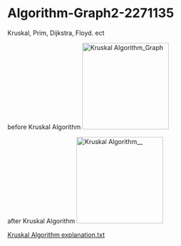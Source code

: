 # Algorithm-Graph2-2271135
Kruskal, Prim, Dijkstra, Floyd. ect

before Kruskal Algorithm
<img width="194" alt="Kruskal Algorithm_Graph" src="https://github.com/reneejoo22/Algorithm-Graph2-2271135/assets/139679194/a1a8539a-e5ba-4183-b07a-69622535705c">

after Kruskal Algorithm
<img width="194" alt="Kruskal Algorithm__" src="https://github.com/reneejoo22/Algorithm-Graph2-2271135/assets/139679194/a45ebce0-d22c-4d82-a037-a581df054bab">


[Kruskal Algorithm explanation.txt](https://github.com/reneejoo22/Algorithm-Graph2-2271135/files/12878781/Kruskal.Algorithm.explanation.txt)
